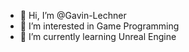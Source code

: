 - 👋 Hi, I’m @Gavin-Lechner
- 👀 I’m interested in Game Programming
- 🌱 I’m currently learning Unreal Engine

